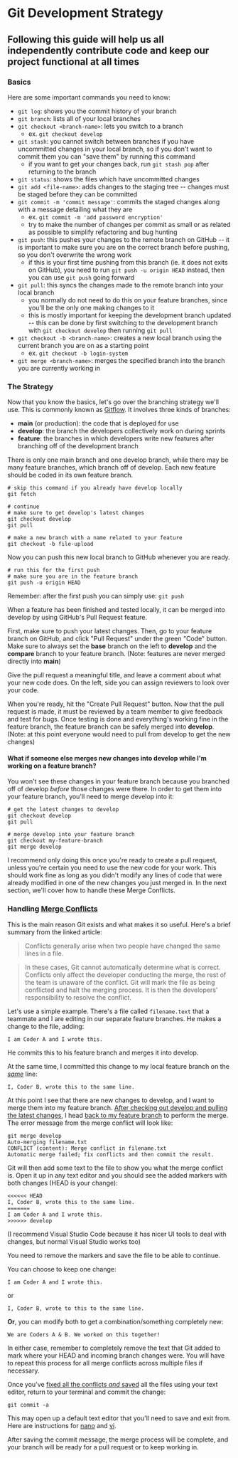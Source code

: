 # Git Development Strategy

## Following this guide will help us all independently contribute code and keep our project functional at all times

### Basics
Here are some important commands you need to know:
- `git log`: shows you the commit history of your branch
- `git branch`: lists all of your local branches
- `git checkout <branch-name>`: lets you switch to a branch
    - ex. `git checkout develop`
- `git stash`: you cannot switch between branches if you have uncommitted changes in your local branch, so if you don't want to commit them you can "save them" by running this command
    - if you want to get your changes back, run `git stash pop` after returning to the branch
- `git status`: shows the files which have uncommitted changes
- `git add <file-name>`: adds changes to the staging tree -- changes must be staged before they can be committed
- `git commit -m 'commit message'`: commits the staged changes along with a message detailing what they are
    - ex. `git commit -m 'add password encryption'`
    - try to make the number of changes per commit as small or as related as possible to simplify refactoring and bug hunting
- `git push`: this pushes your changes to the remote branch on GitHub -- it is important to make sure you are on the correct branch before pushing, so you don't overwrite the wrong work
    - if this is your first time pushing from this branch (ie. it does not exits on GitHub), you need to run `git push -u origin HEAD` instead, then you can use `git push` going forward
- `git pull`: this syncs the changes made to the remote branch into your local branch
    - you normally do not need to do this on your feature branches, since you'll be the only one making changes to it
    - this is mostly important for keeping the development branch updated -- this can be done by first switching to the development branch with `git checkout develop` then running `git pull`
- `git checkout -b <branch-name>`: creates a new local branch using the current branch you are on as a starting point 
    - ex. `git checkout -b login-system`
- `git merge <branch-name>`: merges the specified branch into the branch you are currently working in

### The Strategy
Now that you know the basics, let's go over the branching strategy we'll use. This is commonly known as [Gitflow](https://www.atlassian.com/git/tutorials/comparing-workflows/gitflow-workflow). It involves three kinds of branches: 
- **main** (or production): the code that is deployed for use
- **develop**: the branch the developers collectively work on during sprints
- **feature**: the branches in which developers write new features after branching off of the development branch

There is only one main branch and one develop branch, while there may be many feature branches, which branch off of develop. Each new feature should be coded in its own feature branch. 
```git
# skip this command if you already have develop locally
git fetch

# continue
# make sure to get develop's latest changes
git checkout develop
git pull

# make a new branch with a name related to your feature
git checkout -b file-upload
```

Now you can push this new local branch to GitHub whenever you are ready.
```git
# run this for the first push
# make sure you are in the feature branch
git push -u origin HEAD
```
Remember: after the first push you can simply use: `git push`

When a feature has been finished and tested locally, it can be merged into develop by using GitHub's Pull Request feature. 

First, make sure to push your latest changes. Then, go to your feature branch on GitHub, and click "Pull Request" under the green "Code" button. Make sure to always set the **base** branch on the left to **develop** and the **compare** branch to your feature branch. (Note: features are never merged directly into **main**)

Give the pull request a meaningful title, and leave a comment about what your new code does. On the left, side you can assign reviewers to look over your code.

When you're ready, hit the "Create Pull Request" button. Now that the pull request is made, it must be reviewed by a team member to give feedback and test for bugs. Once testing is done and everything's working fine in the feature branch, the feature branch can be safely merged into **develop**. (Note: at this point everyone would need to pull from develop to get the new changes)

#### What if someone else merges new changes into develop while I'm working on a feature branch?
You won't see these changes in your feature branch because you branched off of develop *before* those changes were there. In order to get them into your feature branch, you'll need to merge develop into it:
```git
# get the latest changes to develop
git checkout develop
git pull

# merge develop into your feature branch
git checkout my-feature-branch
git merge develop
```
I recommend only doing this once you're ready to create a pull request, unless you're certain you need to use the new code for your work. This should work fine as long as you didn't modify any lines of code that were already modified in one of the new changes you just merged in. In the next section, we'll cover how to handle these Merge Conflicts. 

### Handling [Merge Conflicts](https://www.atlassian.com/git/tutorials/using-branches/merge-conflicts)
This is the main reason Git exists and what makes it so useful. Here's a brief summary from the linked article:
> Conflicts generally arise when two people have changed the same lines in a file.

> In these cases, Git cannot automatically determine what is correct. Conflicts only affect the developer conducting the merge, the rest of the team is unaware of the conflict. Git will mark the file as being conflicted and halt the merging process. It is then the developers' responsibility to resolve the conflict.

Let's use a simple example. There's a file called `filename.text` that a teammate and I are editing in our separate feature branches. He makes a change to the file, adding:
```text
I am Coder A and I wrote this.
```
He commits this to his feature branch and merges it into develop.

At the same time, I committed this change to my local feature branch on the <ins>*same*</ins> line:
```
I, Coder B, wrote this to the same line.
```

At this point I see that there are new changes to develop, and I want to merge them into my feature branch. <ins>After checking out develop and pulling the latest changes</ins>, I head <ins>back to my feature branch</ins> to perform the merge. The error message from the merge conflict will look like:
```git
git merge develop
Auto-merging filename.txt
CONFLICT (content): Merge conflict in filename.txt
Automatic merge failed; fix conflicts and then commit the result.
```
Git will then add some text to the file to show you what the merge conflict is. Open it up in any text editor and you should see the added markers with both changes (HEAD is your change):
```text
<<<<<< HEAD
I, Coder B, wrote this to the same line.
=======
I am Coder A and I wrote this.
>>>>>> develop
```
(I recommend Visual Studio Code because it has nicer UI tools to deal with changes, but normal Visual Studio works too)

You need to remove the markers and save the file to be able to continue. 

You can choose to keep one change:
```text
I am Coder A and I wrote this.
```
or
```text
I, Coder B, wrote to this to the same line.
```

**Or**, you can modify both to get a combination/something completely new:
```text
We are Coders A & B. We worked on this together!
```
In either case, remember to completely remove the text that Git added to mark where your HEAD and incoming branch changes were. You will have to repeat this process for all merge conflicts across multiple files if necessary.

Once you've <ins>fixed all the conflicts *and* saved</ins> all the files using your text editor, return to your terminal and commit the change:
```text
git commit -a
```
This may open up a default text editor that you'll need to save and exit from. Here are instructions for [nano](https://wiki.gentoo.org/wiki/Nano/Basics_Guide#Saving_and_exiting) and [vi](https://www.howtogeek.com/411210/how-to-exit-the-vi-or-vim-editor/).

After saving the commit message, the merge process will be complete, and your branch will be ready for a pull request or to keep working in.

